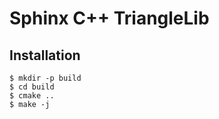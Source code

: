 # Sphinx C++ TriangleLib


## Installation

```
$ mkdir -p build
$ cd build
$ cmake ..
$ make -j
```


